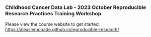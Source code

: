 ### Childhood Cancer Data Lab - 2023 October Reproducible Research Practices Training Workshop

Please view the course website to get started: https://alexslemonade.github.io/reproducible-research/